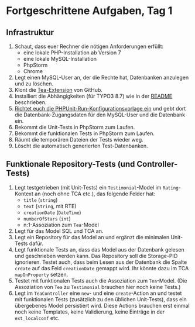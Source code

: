 # Fortgeschrittene Aufgaben, Tag 1

## Infrastruktur

1. Schaut, dass euer Rechner die nötigen Anforderungen erfüllt:
   - eine lokale PHP-Installation ab Version 7
   - eine lokale MySQL-Installation
   - PhpStorm
   - Chrome
2. Legt einen MySQL-User an, der die Rechte hat, Datenbanken anzulegen
   und zu löschen.
2. Klont die [Tea-Extension](https://github.com/oliverklee/tea) von GitHub.
3. Installiert die Abhängigkeiten (für TYPO3 8.7) wie in der
   [README](https://github.com/oliverklee/tea) beschrieben.
4. [Richtet euch die PHPUnit-Run-Konfigurationsvorlage ein](https://github.com/oliverklee/tea#general-phpunit-setup)
   und gebt dort die Datenbank-Zugangsdaten für den MySQL-User und die
   Datenbank ein.
5. Bekommt die Unit-Tests in PhpStorm zum Laufen.
6. Bekommt die funktionalen Tests in PhpStorm zum Laufen.
7. Räumt die temporären Dateien der Tests wieder weg.
8. Löscht die automatisch generierten Test-Datenbanken.

## Funktionale Repository-Tests (und Controller-Tests)

1. Legt testgetrieben (mit Unit-Tests) ein `Testimonial`-Model im
   `Rating`-Kontext an (noch ohne TCA etc.), das folgende Felder hat:
   - `title` (`string`)
   - `text` (`string`, mit RTE)
   - `creationDate` (`DateTime`)
   - `numberOfStars` (`int`)
   - n:1-Assoziation zum `Tea`-Model
2. Legt für das Model SQL und TCA an.
3. Legt ein Repository für das Model an und ergänzt die minimalen Unit-Tests
   dafür.
4. Legt funktionale Tests an, dass das Model aus der Datenbank gelesen und geschrieben werden kann. Das Repository soll die Storage-PID ignorieren.
   Testet auch, dass beim Lesen aus der Datenbank die Spalte `crdate` auf das
   Feld `creationDate` gemappt wird. Ihr könnte dazu im TCA `mapOnProperty`
   setzen.
5. Testet mit funktionalen Tests auch die Assoziation zum `Tea`-Model.
   (Die Assoziation von `Tea` zu `Testimonial` brauchen hier noch keine Tests.)
6. Legt im `TeaController` eine `new`- und eine `create`-Action an und testet
   mit funktionalen Tests (zusätzlich zu den üblichen Unit-Tests), dass ein
   übergebenes Model persistiert wird. Diese Actions brauchen erst einmal noch
   keine Templates, keine Validierung, keine Einträge in der `ext_localconf`
   etc.
